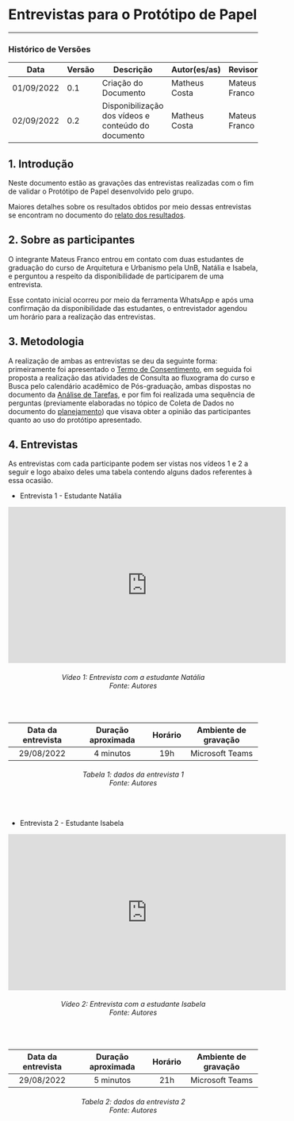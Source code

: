 # Entrevistas para o Protótipo de Papel
***

### Histórico de Versões

**Data** | **Versão** | **Descrição** | **Autor(es/as)** | **Revisor** |
--- | --- | --- | --- | --- |
01/09/2022 | 0.1 | Criação do Documento | Matheus Costa | Mateus Franco
02/09/2022 | 0.2 | Disponibilização dos vídeos e conteúdo do documento | Matheus Costa | Mateus Franco

## 1. Introdução

Neste documento estão as gravações das entrevistas realizadas com o fim de validar o Protótipo de Papel desenvolvido pelo grupo.

Maiores detalhes sobre os resultados obtidos por meio dessas entrevistas se encontram no documento do [relato dos resultados](relato-result-prot-papel.md).

## 2. Sobre as participantes

O integrante Mateus Franco entrou em contato com duas estudantes de graduação do curso de Arquitetura e Urbanismo pela UnB, Natália e Isabela, e perguntou a respeito da disponibilidade de participarem de uma entrevista.

Esse contato inicial ocorreu por meio da ferramenta WhatsApp e após uma confirmação da disponibilidade das estudantes, o entrevistador agendou um horário para a realização das entrevistas.

## 3. Metodologia

A realização de ambas as entrevistas se deu da seguinte forma: primeiramente foi apresentado o [Termo de Consentimento](../../../analise-de-requisitos/aspectos-eticos.md#3-termo-de-consentimento), em seguida foi proposta a realização das atividades de Consulta ao fluxograma do curso e Busca pelo calendário acadêmico de Pós-graduação, ambas dispostas no documento da [Análise de Tarefas](../../../analise-de-requisitos/analise-de-tarefas.md), e por fim foi realizada uma sequência de perguntas (previamente elaboradas no tópico de Coleta de Dados no documento do [planejamento](planej-avaliacao-prototipo-papel.md)) que visava obter a opinião das participantes quanto ao uso do protótipo apresentado.

## 4. Entrevistas

As entrevistas com cada participante podem ser vistas nos vídeos 1 e 2 a seguir e logo abaixo deles uma tabela contendo alguns dados referentes à essa ocasião.

- Entrevista 1 - Estudante Natália

<iframe width="560" height="315" src="https://www.youtube.com/embed/N8meu3WwLC4" title="YouTube video player" frameborder="0" allow="accelerometer; autoplay; clipboard-write; encrypted-media; gyroscope; picture-in-picture" allowfullscreen></iframe>

<h6 align = "center">Vídeo 1: Entrevista com a estudante Natália<br>Fonte: Autores</h6>

<br>

| Data da entrevista | Duração aproximada | Horário | Ambiente de gravação |
|:----:|:------------------:|:-------:|:--------------------:|
| 29/08/2022 | 4 minutos | 19h | Microsoft Teams |

<h6 align = "center">Tabela 1: dados da entrevista 1<br>Fonte: Autores</h6>

<br>

- Entrevista 2 - Estudante Isabela

<iframe width="560" height="315" src="https://www.youtube.com/embed/TxG60-Ljf2g" title="YouTube video player" frameborder="0" allow="accelerometer; autoplay; clipboard-write; encrypted-media; gyroscope; picture-in-picture" allowfullscreen></iframe>

<h6 align = "center">Vídeo 2: Entrevista com a estudante Isabela<br>Fonte: Autores</h6>

<br>

| Data da entrevista | Duração aproximada | Horário | Ambiente de gravação |
|:----:|:------------------:|:-------:|:--------------------:|
| 29/08/2022 | 5 minutos | 21h | Microsoft Teams |

<h6 align = "center">Tabela 2: dados da entrevista 2<br>Fonte: Autores</h6>
